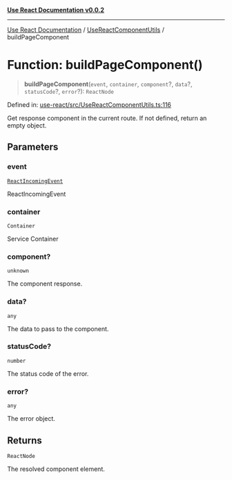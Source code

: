 [**Use React Documentation v0.0.2**](../../README.md)

***

[Use React Documentation](../../modules.md) / [UseReactComponentUtils](../README.md) / buildPageComponent

# Function: buildPageComponent()

> **buildPageComponent**(`event`, `container`, `component`?, `data`?, `statusCode`?, `error`?): `ReactNode`

Defined in: [use-react/src/UseReactComponentUtils.ts:116](https://github.com/stonemjs/use-react/blob/4786d31a3beb1c9f15eb30e2c9c2b12c786b755a/src/UseReactComponentUtils.ts#L116)

Get response component in the current route.
If not defined, return an empty object.

## Parameters

### event

[`ReactIncomingEvent`](../../declarations/type-aliases/ReactIncomingEvent.md)

ReactIncomingEvent

### container

`Container`

Service Container

### component?

`unknown`

The component response.

### data?

`any`

The data to pass to the component.

### statusCode?

`number`

The status code of the error.

### error?

`any`

The error object.

## Returns

`ReactNode`

The resolved component element.
